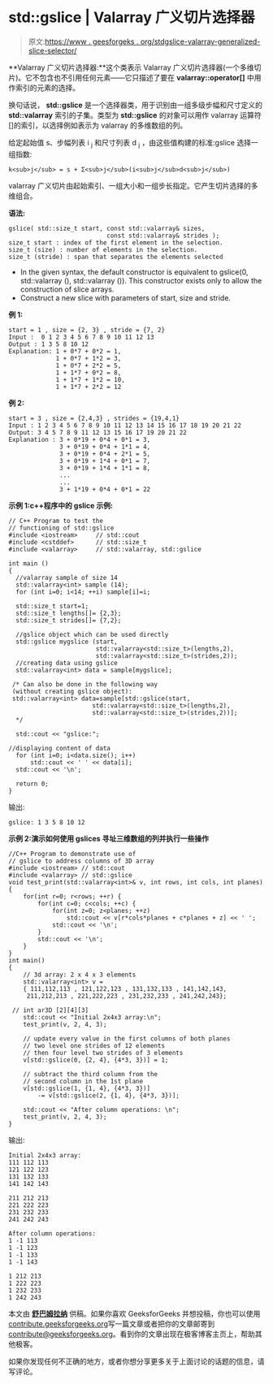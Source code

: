 # std::gslice | Valarray 广义切片选择器

> 原文:[https://www . geesforgeks . org/stdgslice-valarray-generalized-slice-selector/](https://www.geeksforgeeks.org/stdgslice-valarray-generalized-slice-selector/)

**Valarray 广义切片选择器:**这个类表示 Valarray 广义切片选择器(一个多维切片)。它不包含也不引用任何元素——它只描述了要在 **valarray::operator[]** 中用作索引的元素的选择。

换句话说， **std::gslice** 是一个选择器类，用于识别由一组多级步幅和尺寸定义的 **std::valarray** 索引的子集。类型为 **std::gslice** 的对象可以用作 valarray 运算符[]的索引，以选择例如表示为 valarray 的多维数组的列。

给定起始值 s、步幅列表 i <sub>j</sub> 和尺寸列表 d <sub>j</sub> ，由这些值构建的标准:gslice 选择一组指数:

```
k<sub>j</sub> = s + Σ<sub>j</sub>(i<sub>j</sub>d<sub>j</sub>)
```

valarray 广义切片由起始索引、一组大小和一组步长指定。它产生切片选择的多维组合。

**语法:**

```
gslice( std::size_t start, const std::valarray& sizes,
                           const std::valarray& strides );
size_t start : index of the first element in the selection.
size_t (size) : number of elements in the selection.
size_t (stride) : span that separates the elements selected

```

*   In the given syntax, the default constructor is equivalent to gslice(0, std::valarray (), std::valarray ()). This constructor exists only to allow the construction of slice arrays.
*   Construct a new slice with parameters of start, size and stride.

**例 1:**

```
start = 1 , size = {2, 3} , stride = {7, 2}
Input :  0 1 2 3 4 5 6 7 8 9 10 11 12 13
Output : 1 3 5 8 10 12
Explanation: 1 + 0*7 + 0*2 = 1,
             1 + 0*7 + 1*2 = 3,
             1 + 0*7 + 2*2 = 5,
             1 + 1*7 + 0*2 = 8,
             1 + 1*7 + 1*2 = 10,
             1 + 1*7 + 2*2 = 12

```

**例 2:**

```
start = 3 , size = {2,4,3} , strides = {19,4,1}
Input : 1 2 3 4 5 6 7 8 9 10 11 12 13 14 15 16 17 18 19 20 21 22
Output: 3 4 5 7 8 9 11 12 13 15 16 17 19 20 21 22
Explanation : 3 + 0*19 + 0*4 + 0*1 = 3,
              3 + 0*19 + 0*4 + 1*1 = 4,
              3 + 0*19 + 0*4 + 2*1 = 5,
              3 + 0*19 + 1*4 + 0*1 = 7,
              3 + 0*19 + 1*4 + 1*1 = 8,
              ...
              ...
              3 + 1*19 + 0*4 + 0*1 = 22 

```

**示例 1:c++程序中的 gslice 示例:**

```
// C++ Program to test the 
// functioning of std::gslice
#include <iostream>     // std::cout
#include <cstddef>      // std::size_t
#include <valarray>     // std::valarray, std::gslice

int main ()
{
  //valarray sample of size 14
  std::valarray<int> sample (14);
  for (int i=0; i<14; ++i) sample[i]=i;

  std::size_t start=1;
  std::size_t lengths[]= {2,3};
  std::size_t strides[]= {7,2};

  //gslice object which can be used directly
  std::gslice mygslice (start,
                        std::valarray<std::size_t>(lengths,2),
                        std::valarray<std::size_t>(strides,2));
  //creating data using gslice
  std::valarray<int> data = sample[mygslice];

 /* Can also be done in the following way 
 (without creating gslice object): 
 std::valarray<int> data=sample[std::gslice(start, 
                       std::valarray<std::size_t>(lengths,2),
                       std::valarray<std::size_t>(strides,2))];
  */  

  std::cout << "gslice:";

//displaying content of data 
  for (int i=0; i<data.size(); i++)
      std::cout << ' ' << data[i];
  std::cout << '\n';

  return 0;
}
```

输出:

```
gslice: 1 3 5 8 10 12

```

**示例 2:演示如何使用 gslices 寻址三维数组的列并执行一些操作**

```
//C++ Program to demonstrate use of 
// gslice to address columns of 3D array
#include <iostream> // std::cout
#include <valarray> // std::gslice
void test_print(std::valarray<int>& v, int rows, int cols, int planes)
{
    for(int r=0; r<rows; ++r) {
        for(int c=0; c<cols; ++c) {
            for(int z=0; z<planes; ++z)
                std::cout << v[r*cols*planes + c*planes + z] << ' ';
            std::cout << '\n';
        }
        std::cout << '\n';
    }
}
int main()
{
    // 3d array: 2 x 4 x 3 elements
    std::valarray<int> v = 
    { 111,112,113 , 121,122,123 , 131,132,133 , 141,142,143,
     211,212,213 , 221,222,223 , 231,232,233 , 241,242,243};

 // int ar3D [2][4][3]
    std::cout << "Initial 2x4x3 array:\n";
    test_print(v, 2, 4, 3);

    // update every value in the first columns of both planes
    // two level one strides of 12 elements
    // then four level two strides of 3 elements
    v[std::gslice(0, {2, 4}, {4*3, 3})] = 1; 

    // subtract the third column from the 
    // second column in the 1st plane
    v[std::gslice(1, {1, 4}, {4*3, 3})] 
        -= v[std::gslice(2, {1, 4}, {4*3, 3})];

    std::cout << "After column operations: \n";
    test_print(v, 2, 4, 3);
}
```

输出:

```
Initial 2x4x3 array:
111 112 113 
121 122 123 
131 132 133 
141 142 143 

211 212 213 
221 222 223 
231 232 233 
241 242 243 

After column operations: 
1 -1 113 
1 -1 123 
1 -1 133 
1 -1 143 

1 212 213 
1 222 223 
1 232 233 
1 242 243 

```

本文由 [**舒巴姆拉纳**](https://auth.geeksforgeeks.org/profile.php?user=shubham_rana_77&list=practice) 供稿。如果你喜欢 GeeksforGeeks 并想投稿，你也可以使用[contribute.geeksforgeeks.org](http://www.contribute.geeksforgeeks.org)写一篇文章或者把你的文章邮寄到 contribute@geeksforgeeks.org。看到你的文章出现在极客博客主页上，帮助其他极客。

如果你发现任何不正确的地方，或者你想分享更多关于上面讨论的话题的信息，请写评论。